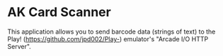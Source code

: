 # AK Card Scanner

This application allows you to send barcode data (strings of text) to the Play! (https://github.com/jpd002/Play-) emulator's "Arcade I/O HTTP Server".
